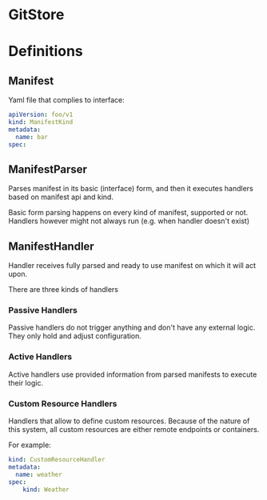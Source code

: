 
# GitStore


# Definitions

## Manifest

Yaml file that complies to interface:
```yaml
apiVersion: foo/v1
kind: ManifestKind
metadata:
  name: bar
spec:
```

## ManifestParser

Parses manifest in its basic (interface) form, and then it executes handlers based on manifest api and kind.

Basic form parsing happens on every kind of manifest, supported or not. Handlers however might not always run (e.g. when handler doesn't exist)

## ManifestHandler

Handler receives fully parsed and ready to use manifest on which it will act upon.

There are three kinds of handlers

### Passive Handlers

Passive handlers do not trigger anything and don't have any external logic. They only hold and adjust configuration.

### Active Handlers

Active handlers use provided information from parsed manifests to execute their logic.

### Custom Resource Handlers

Handlers that allow to define custom resources. Because of the nature of this system, all custom resources are either remote endpoints or containers.

For example:

```yaml
kind: CustomResourceHandler
metadata:
  name: weather
spec:
    kind: Weather
    
```
